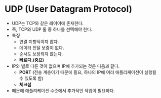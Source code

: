 # UDP (User Datagram Protocol)

- UDP는 TCP와 같은 레이어에 존재한다.
- 즉, TCP와 UDP 둘 중 하나를 선택해야 한다.
- 특징
  - 연결 지향적이지 않다.
  - 데이터 전달 보증이 없다.
  - 순서도 보장되지 않는다.
  - **빠르다.(중요)**
- IP와 별로 다른 것이 없으며 IP에 추가되는 것은 다음과 같다.
  - **PORT** (전송 계층이기 때문에 필요, 하나의 IP에 여러 애플리케이션이 실행될 수 있도록 함)
  - **체크섬**
- 때문에 애플리케이션 수준에서 추가적인 작업이 필요하다.
